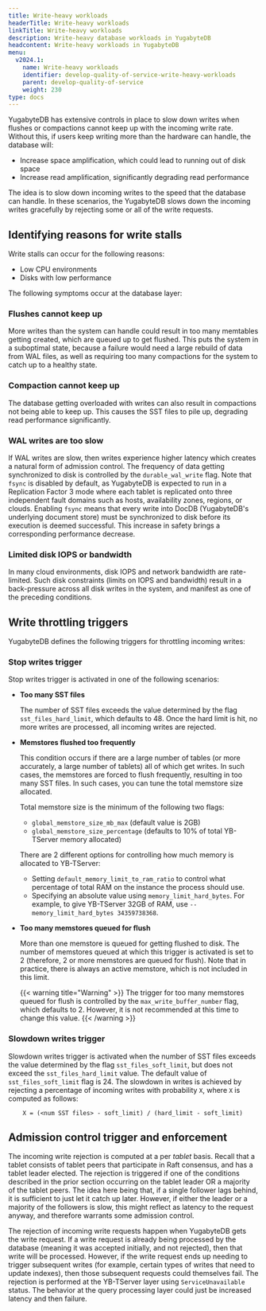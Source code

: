 ```yaml
---
title: Write-heavy workloads
headerTitle: Write-heavy workloads
linkTitle: Write-heavy workloads
description: Write-heavy database workloads in YugabyteDB
headcontent: Write-heavy workloads in YugabyteDB
menu:
  v2024.1:
    name: Write-heavy workloads
    identifier: develop-quality-of-service-write-heavy-workloads
    parent: develop-quality-of-service
    weight: 230
type: docs
---
```


YugabyteDB has extensive controls in place to slow down writes when flushes or compactions cannot keep up with the incoming write rate. Without this, if users keep writing more than the hardware can handle, the database will:

* Increase space amplification, which could lead to running out of disk space
* Increase read amplification, significantly degrading read performance

The idea is to slow down incoming writes to the speed that the database can handle. In these scenarios, the YugabyteDB slows down the incoming writes gracefully by rejecting some or all of the write requests.

## Identifying reasons for write stalls

Write stalls can occur for the following reasons:

* Low CPU environments
* Disks with low performance

The following symptoms occur at the database layer:

### Flushes cannot keep up

More writes than the system can handle could result in too many memtables getting created, which are queued up to get flushed. This puts the system in a suboptimal state, because a failure would need a large rebuild of data from WAL files, as well as requiring too many compactions for the system to catch up to a healthy state.

### Compaction cannot keep up

The database getting overloaded with writes can also result in compactions not being able to keep up. This causes the SST files to pile up, degrading read performance significantly.

### WAL writes are too slow

If WAL writes are slow, then writes experience higher latency which creates a natural form of admission control. The frequency of data getting synchronized to disk is controlled by the `durable_wal_write` flag. Note that `fsync` is disabled by default, as YugabyteDB is expected to run in a Replication Factor 3 mode where each tablet is replicated onto three independent fault domains such as hosts, availability zones, regions, or clouds. Enabling `fsync` means that every write into DocDB (YugabyteDB's underlying document store) must be synchronized to disk before its execution is deemed successful. This increase in safety brings a corresponding performance decrease.

### Limited disk IOPS or bandwidth

In many cloud environments, disk IOPS and network bandwidth are rate-limited. Such disk constraints (limits on IOPS and bandwidth) result in a back-pressure across all disk writes in the system, and manifest as one of the preceding conditions.

## Write throttling triggers

YugabyteDB defines the following triggers for throttling incoming writes:

### Stop writes trigger

Stop writes trigger is activated in one of the following scenarios:

* **Too many SST files**

  The number of SST files exceeds the value determined by the flag `sst_files_hard_limit`, which defaults to 48. Once the hard limit is hit, no more writes are processed, all incoming writes are rejected.

* **Memstores flushed too frequently**

  This condition occurs if there are a large number of tables (or more accurately, a large number of tablets) all of which get writes. In such cases, the memstores are forced to flush frequently, resulting in too many SST files. In such cases, you can tune the total memstore size allocated.

  Total memstore size is the minimum of the following two flags:
  
  * `global_memstore_size_mb_max` (default value is 2GB)
  * `global_memstore_size_percentage` (defaults to 10% of total YB-TServer memory allocated)

  There are 2 different options for controlling how much memory is allocated to YB-TServer:
  
  * Setting `default_memory_limit_to_ram_ratio` to control what percentage of total RAM on the instance the process should use.
  * Specifying an absolute value using `memory_limit_hard_bytes`. For example, to give YB-TServer 32GB of RAM, use `--memory_limit_hard_bytes 34359738368`.

* **Too many memstores queued for flush**

  More than one memstore is queued for getting flushed to disk. The number of memstores queued at which this trigger is activated is set to 2 (therefore, 2 or more memstores are queued for flush). Note that in practice, there is always an active memstore, which is not included in this limit.

  {{< warning title="Warning" >}}
  The trigger for too many memstores queued for flush is controlled by the `max_write_buffer_number` flag, which defaults to 2. However, it is not recommended at this time to change this value.
  {{< /warning >}}

### Slowdown writes trigger

Slowdown writes trigger is activated when the number of SST files exceeds the value determined by the flag `sst_files_soft_limit`, but does not exceed the `sst_files_hard_limit` value. The default value of `sst_files_soft_limit` flag is 24. The slowdown in writes is achieved by rejecting a percentage of incoming writes with probability `X`, where `X` is computed as follows:

```output
    X = (<num SST files> - soft_limit) / (hard_limit - soft_limit)
```

## Admission control trigger and enforcement

The incoming write rejection is computed at a per *tablet* basis. Recall that a tablet consists of tablet peers that participate in Raft consensus, and has a tablet leader elected. The rejection is triggered if one of the conditions described in the prior section occurring on the tablet leader OR a majority of the tablet peers. The idea here being that, if a single follower lags behind, it is sufficient to just let it catch up later. However, if either the leader or a majority of the followers is slow, this might reflect as latency to the request anyway, and therefore warrants some admission control.

The rejection of incoming write requests happen when YugabyteDB gets the write request. If a write request is already being processed by the database (meaning it was accepted initially, and not rejected), then that write will be processed. However, if the write request ends up needing to trigger subsequent writes (for example, certain types of writes that need to update indexes), then those subsequent requests could themselves fail. The rejection is performed at the YB-TServer layer using `ServiceUnavailable` status. The behavior at the query processing layer could just be increased latency and then failure.
